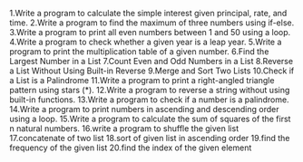 1.Write a program to calculate the simple interest given principal, rate, and time.
2.Write a program to find the maximum of three numbers using if-else.
3.Write a program to print all even numbers between 1 and 50 using a loop.
4.Write a program to check whether a given year is a leap year.
5.Write a program to print the multiplication table of a given number.
6.Find the Largest Number in a List
7.Count Even and Odd Numbers in a List
8.Reverse a List Without Using Built-in Reverse
9.Merge and Sort Two Lists
10.Check if a List is a Palindrome
11.Write a program to print a right-angled triangle pattern using stars (*).
12.Write a program to reverse a string without using built-in functions.
13.Write a program to check if a number is a palindrome.
14.Write a program to print numbers in ascending and descending order using a loop.
15.Write a program to calculate the sum of squares of the first n natural numbers.
16.write a program to shuffle the given list
17.concatenate of two list
18.sort of given list in ascending order
19.find the frequency of the given list
20.find the index of the given element
